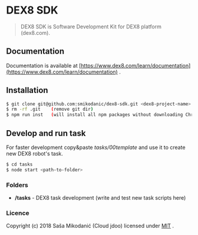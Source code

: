 # DEX8 SDK
>DEX8 SDK is Software Development Kit for DEX8 platform (dex8.com).


## Documentation
Documentation is available at [https://www.dex8.com/learn/documentation](https://www.dex8.com/learn/documentation) .


## Installation
```bash
$ git clone git@github.com:smikodanic/dex8-sdk.git <dex8-project-name>
$ rm -rf .git    (remove git dir)
$ npm run inst   (will install all npm packages without downloading Chromium browser)
```

## Develop and run task
For faster development copy&paste *tasks/00template* and use it to create new DEX8 robot's task.
```bash
$ cd tasks
$ node start <path-to-folder>
```


### Folders
- **/tasks** - DEX8 task development (write and test new task scripts here)


### Licence
Copyright (c) 2018 Saša Mikodanić (Cloud jdoo) licensed under [MIT](https://github.com/smikodanic/dex8-sdk/blob/master/LICENSE) .
